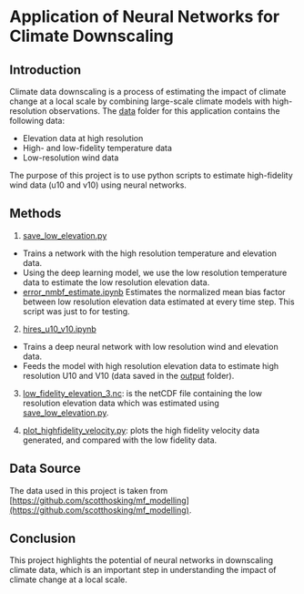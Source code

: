 # Application of Neural Networks for Climate Downscaling

## Introduction

Climate data downscaling is a process of estimating the impact of climate change at a local scale by combining large-scale climate models with high-resolution observations. The [data](data) folder for this application contains the following data:

- Elevation data at high resolution
- High- and low-fidelity temperature data
- Low-resolution wind data

The purpose of this project is to use python scripts to estimate high-fidelity wind data (u10 and v10) using neural networks. 

## Methods 

1. [save_low_elevation.py](save_low_elevation.py)
- Trains a network with the high resolution temperature and elevation data.
- Using the deep learning model, we use the low resolution temperature data to estimate the low resolution elevation data.
- [error_nmbf_estimate.ipynb](error_nmbf_estimate.ipynb) Estimates the normalized mean bias factor between low resolution elevation data estimated at every time step. This script was just to for testing. 

2. [hires_u10_v10.ipynb](hires_u10_v10.ipynb)
- Trains a deep neural network with low resolution wind and elevation data.
- Feeds the model with high resolution elevation data to estimate high resolution U10 and V10 (data saved in the [output](output) folder).

3. [low_fidelity_elevation_3.nc](low_fidelity_elevation_3.nc): is the netCDF file containing the low resolution elevation data which was estimated using [save_low_elevation.py](save_low_elevation.py).

4. [plot_highfidelity_velocity.py](plot_highfidelity_velocity.py): plots the high fidelity velocity data generated, and compared with the low fidelity data.


## Data Source

The data used in this project is taken from [https://github.com/scotthosking/mf_modelling](https://github.com/scotthosking/mf_modelling). 

## Conclusion

This project highlights the potential of neural networks in downscaling climate data, which is an important step in understanding the impact of climate change at a local scale. 
